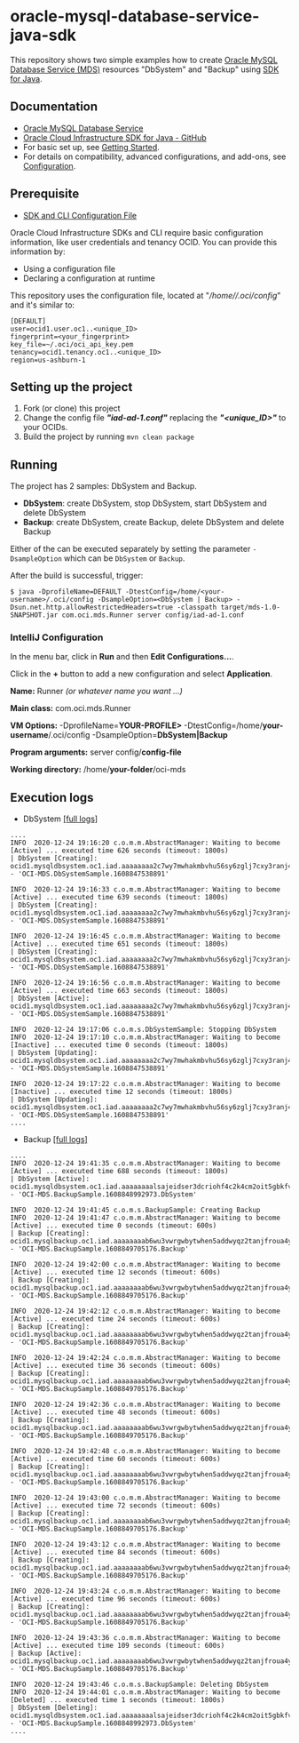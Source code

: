 # oracle-mysql-database-service-java-sdk
This repository shows two simple examples how to create [Oracle MySQL Database Service (MDS)](https://www.oracle.com/mysql/)
resources "DbSystem" and "Backup" using [SDK for Java](https://docs.oracle.com/en-us/iaas/Content/API/SDKDocs/javasdk.htm).

## Documentation
- [Oracle MySQL Database Service](https://docs.oracle.com/en-us/iaas/mysql-database/)
- [Oracle Cloud Infrastructure SDK for Java - GitHub](https://github.com/oracle/oci-java-sdk) 
- For basic set up, see [Getting Started](https://docs.cloud.oracle.com/iaas/Content/API/SDKDocs/javasdkgettingstarted.htm).
- For details on compatibility, advanced configurations, and add-ons, see [Configuration](https://docs.cloud.oracle.com/iaas/Content/API/SDKDocs/javasdkconfig.htm).

## Prerequisite
- [SDK and CLI Configuration File](https://docs.oracle.com/en-us/iaas/Content/API/Concepts/sdkconfig.htm#SDK_and_CLI_Configuration_File)

Oracle Cloud Infrastructure SDKs and CLI require basic configuration information, like user credentials and tenancy OCID. You can provide this information by:
- Using a configuration file
- Declaring a configuration at runtime

This repository uses the configuration file, located at "_/home/<my-username>/.oci/config_" and it's similar to:
```
[DEFAULT]
user=ocid1.user.oc1..<unique_ID>
fingerprint=<your_fingerprint>
key_file=~/.oci/oci_api_key.pem
tenancy=ocid1.tenancy.oc1..<unique_ID>
region=us-ashburn-1
```

## Setting up the project
1. Fork (or clone) this project
2. Change the config file ***"iad-ad-1.conf"*** replacing the ***"<unique_ID>"*** to your OCIDs.
3. Build the project by running `mvn clean package`

## Running

The project has 2 samples: DbSystem and Backup.

- **DbSystem**: create DbSystem, stop DbSystem, start DbSystem and delete DbSystem
- **Backup**: create DbSystem, create Backup, delete DbSystem and delete Backup 

Either of the can be executed separately by setting the parameter `-DsampleOption` which can be `DbSystem` or `Backup`.

After the build is successful, trigger:
```
$ java -DprofileName=DEFAULT -DtestConfig=/home/<your-username>/.oci/config -DsampleOption=<DbSystem | Backup> -Dsun.net.http.allowRestrictedHeaders=true -classpath target/mds-1.0-SNAPSHOT.jar com.oci.mds.Runner server config/iad-ad-1.conf
```

### IntelliJ Configuration

In the menu bar, click in **Run** and then **Edit Configurations...**.

Click in the **+** button to add a new configuration and select **Application**.

**Name:** Runner _(or whatever name you want ...)_

**Main class:** com.oci.mds.Runner

**VM Options:** -DprofileName=**YOUR-PROFILE>** -DtestConfig=/home/**your-username**/.oci/config -DsampleOption=**DbSystem|Backup**

**Program arguments:** server config/**config-file**

**Working directory:** /home/**your-folder**/oci-mds


## Execution logs

- DbSystem [[full logs]](https://github.com/wagnerjfr/oracle-mysql-database-service-java-sdk/blob/master/logs/dbsystemSample.log)
```
....
INFO  2020-12-24 19:16:20 c.o.m.m.AbstractManager: Waiting to become [Active] ... executed time 626 seconds (timeout: 1800s)
| DbSystem [Creating]: ocid1.mysqldbsystem.oc1.iad.aaaaaaaa2c7wy7mwhakmbvhu56sy6zglj7cxy3ranj4wgsiqvomggpdlh5qq - 'OCI-MDS.DbSystemSample.1608847538891' 

INFO  2020-12-24 19:16:33 c.o.m.m.AbstractManager: Waiting to become [Active] ... executed time 639 seconds (timeout: 1800s)
| DbSystem [Creating]: ocid1.mysqldbsystem.oc1.iad.aaaaaaaa2c7wy7mwhakmbvhu56sy6zglj7cxy3ranj4wgsiqvomggpdlh5qq - 'OCI-MDS.DbSystemSample.1608847538891' 

INFO  2020-12-24 19:16:45 c.o.m.m.AbstractManager: Waiting to become [Active] ... executed time 651 seconds (timeout: 1800s)
| DbSystem [Creating]: ocid1.mysqldbsystem.oc1.iad.aaaaaaaa2c7wy7mwhakmbvhu56sy6zglj7cxy3ranj4wgsiqvomggpdlh5qq - 'OCI-MDS.DbSystemSample.1608847538891' 

INFO  2020-12-24 19:16:56 c.o.m.m.AbstractManager: Waiting to become [Active] ... executed time 663 seconds (timeout: 1800s)
| DbSystem [Active]: ocid1.mysqldbsystem.oc1.iad.aaaaaaaa2c7wy7mwhakmbvhu56sy6zglj7cxy3ranj4wgsiqvomggpdlh5qq - 'OCI-MDS.DbSystemSample.1608847538891' 

INFO  2020-12-24 19:17:06 c.o.m.s.DbSystemSample: Stopping DbSystem
INFO  2020-12-24 19:17:10 c.o.m.m.AbstractManager: Waiting to become [Inactive] ... executed time 0 seconds (timeout: 1800s)
| DbSystem [Updating]: ocid1.mysqldbsystem.oc1.iad.aaaaaaaa2c7wy7mwhakmbvhu56sy6zglj7cxy3ranj4wgsiqvomggpdlh5qq - 'OCI-MDS.DbSystemSample.1608847538891' 

INFO  2020-12-24 19:17:22 c.o.m.m.AbstractManager: Waiting to become [Inactive] ... executed time 12 seconds (timeout: 1800s)
| DbSystem [Updating]: ocid1.mysqldbsystem.oc1.iad.aaaaaaaa2c7wy7mwhakmbvhu56sy6zglj7cxy3ranj4wgsiqvomggpdlh5qq - 'OCI-MDS.DbSystemSample.1608847538891' 
....
```

- Backup [[full logs]](https://github.com/wagnerjfr/oracle-mysql-database-service-java-sdk/blob/master/logs/backupSample.log)
```
....
INFO  2020-12-24 19:41:35 c.o.m.m.AbstractManager: Waiting to become [Active] ... executed time 688 seconds (timeout: 1800s)
| DbSystem [Active]: ocid1.mysqldbsystem.oc1.iad.aaaaaaaalsajeidser3dcriohf4c2k4cm2oit5gbkfv54xtbtc6n4oq5d5ha - 'OCI-MDS.BackupSample.1608848992973.DbSystem' 

INFO  2020-12-24 19:41:45 c.o.m.s.BackupSample: Creating Backup
INFO  2020-12-24 19:41:47 c.o.m.m.AbstractManager: Waiting to become [Active] ... executed time 0 seconds (timeout: 600s)
| Backup [Creating]: ocid1.mysqlbackup.oc1.iad.aaaaaaaab6wu3vwrgwbytwhen5addwyqz2tanjfroua4ymyucshr7kn27era - 'OCI-MDS.BackupSample.1608849705176.Backup' 

INFO  2020-12-24 19:42:00 c.o.m.m.AbstractManager: Waiting to become [Active] ... executed time 12 seconds (timeout: 600s)
| Backup [Creating]: ocid1.mysqlbackup.oc1.iad.aaaaaaaab6wu3vwrgwbytwhen5addwyqz2tanjfroua4ymyucshr7kn27era - 'OCI-MDS.BackupSample.1608849705176.Backup' 

INFO  2020-12-24 19:42:12 c.o.m.m.AbstractManager: Waiting to become [Active] ... executed time 24 seconds (timeout: 600s)
| Backup [Creating]: ocid1.mysqlbackup.oc1.iad.aaaaaaaab6wu3vwrgwbytwhen5addwyqz2tanjfroua4ymyucshr7kn27era - 'OCI-MDS.BackupSample.1608849705176.Backup' 

INFO  2020-12-24 19:42:24 c.o.m.m.AbstractManager: Waiting to become [Active] ... executed time 36 seconds (timeout: 600s)
| Backup [Creating]: ocid1.mysqlbackup.oc1.iad.aaaaaaaab6wu3vwrgwbytwhen5addwyqz2tanjfroua4ymyucshr7kn27era - 'OCI-MDS.BackupSample.1608849705176.Backup' 

INFO  2020-12-24 19:42:36 c.o.m.m.AbstractManager: Waiting to become [Active] ... executed time 48 seconds (timeout: 600s)
| Backup [Creating]: ocid1.mysqlbackup.oc1.iad.aaaaaaaab6wu3vwrgwbytwhen5addwyqz2tanjfroua4ymyucshr7kn27era - 'OCI-MDS.BackupSample.1608849705176.Backup' 

INFO  2020-12-24 19:42:48 c.o.m.m.AbstractManager: Waiting to become [Active] ... executed time 60 seconds (timeout: 600s)
| Backup [Creating]: ocid1.mysqlbackup.oc1.iad.aaaaaaaab6wu3vwrgwbytwhen5addwyqz2tanjfroua4ymyucshr7kn27era - 'OCI-MDS.BackupSample.1608849705176.Backup' 

INFO  2020-12-24 19:43:00 c.o.m.m.AbstractManager: Waiting to become [Active] ... executed time 72 seconds (timeout: 600s)
| Backup [Creating]: ocid1.mysqlbackup.oc1.iad.aaaaaaaab6wu3vwrgwbytwhen5addwyqz2tanjfroua4ymyucshr7kn27era - 'OCI-MDS.BackupSample.1608849705176.Backup' 

INFO  2020-12-24 19:43:12 c.o.m.m.AbstractManager: Waiting to become [Active] ... executed time 84 seconds (timeout: 600s)
| Backup [Creating]: ocid1.mysqlbackup.oc1.iad.aaaaaaaab6wu3vwrgwbytwhen5addwyqz2tanjfroua4ymyucshr7kn27era - 'OCI-MDS.BackupSample.1608849705176.Backup' 

INFO  2020-12-24 19:43:24 c.o.m.m.AbstractManager: Waiting to become [Active] ... executed time 96 seconds (timeout: 600s)
| Backup [Creating]: ocid1.mysqlbackup.oc1.iad.aaaaaaaab6wu3vwrgwbytwhen5addwyqz2tanjfroua4ymyucshr7kn27era - 'OCI-MDS.BackupSample.1608849705176.Backup' 

INFO  2020-12-24 19:43:36 c.o.m.m.AbstractManager: Waiting to become [Active] ... executed time 109 seconds (timeout: 600s)
| Backup [Active]: ocid1.mysqlbackup.oc1.iad.aaaaaaaab6wu3vwrgwbytwhen5addwyqz2tanjfroua4ymyucshr7kn27era - 'OCI-MDS.BackupSample.1608849705176.Backup' 

INFO  2020-12-24 19:43:46 c.o.m.s.BackupSample: Deleting DbSystem
INFO  2020-12-24 19:44:01 c.o.m.m.AbstractManager: Waiting to become [Deleted] ... executed time 1 seconds (timeout: 1800s)
| DbSystem [Deleting]: ocid1.mysqldbsystem.oc1.iad.aaaaaaaalsajeidser3dcriohf4c2k4cm2oit5gbkfv54xtbtc6n4oq5d5ha - 'OCI-MDS.BackupSample.1608848992973.DbSystem'
....
```
